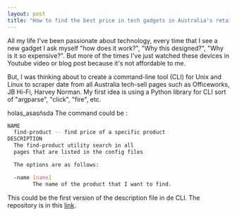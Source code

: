 ```yaml
---
layout: post
title: "How to find the best price in tech gadgets in Australia's retail stores"
---
```


All my life I've been passionate about technology, every time that I see a new gadget I ask myself "how does it work?", "Why this designed?", "Why is it so expensive?". But more of the times I've just watched these devices in Youtube video or blog post because it's not affordable to me.

But, I was thinking about to create a command-line tool (CLI) for Unix and Linux to scraper date from all Australia tech-sell pages such as Officeworks, JB Hi-Fi, Harvey Norman. My first idea is using a Python library for CLI sort of "argparse", "click", "fire", etc.

holas_asasñsda
The command could be :

```Bash
NAME
  find-product -- find price of a specific product
DESCRIPTION
  The find-product utility search in all
  pages that are listed in the config files

  The options are as follows:

  -name [name]
        The name of the product that I want to find.
```

This could be the first version of the description file in de CLI. The repository is in this [link](https://github.com/jadry92 "GitHub page").
